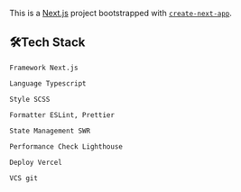 This is a [Next.js](https://nextjs.org/) project bootstrapped with [`create-next-app`](https://github.com/vercel/next.js/tree/canary/packages/create-next-app).

## 🛠️Tech Stack

```
Framework Next.js
```

```
Language Typescript
```

```
Style SCSS
```

```
Formatter ESLint, Prettier
```

```
State Management SWR
```

```
Performance Check Lighthouse
```

```
Deploy Vercel
```

```
VCS git
```
